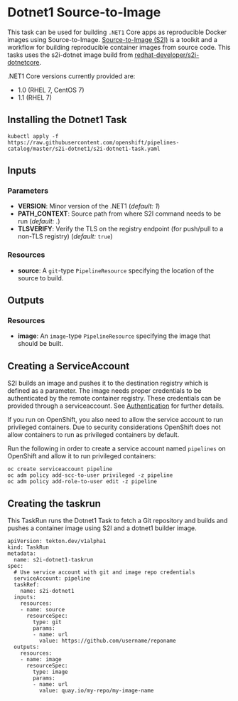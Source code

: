# Dotnet1 Source-to-Image

This task can be used for building `.NET1` Core apps as reproducible Docker 
images using Source-to-Image. [Source-to-Image (S2I)](https://github.com/openshift/source-to-image)
is a toolkit and a workflow for building reproducible container images
from source code. This tasks uses the s2i-dotnet image build from [redhat-developer/s2i-dotnetcore](https://github.com/redhat-developer/s2i-dotnetcore).

.NET1 Core versions currently provided are:

- 1.0 (RHEL 7, CentOS 7)
- 1.1 (RHEL 7)

## Installing the Dotnet1 Task

```
kubectl apply -f https://raw.githubusercontent.com/openshift/pipelines-catalog/master/s2i-dotnet1/s2i-dotnet1-task.yaml
```

## Inputs

### Parameters

* **VERSION**: Minor version of the .NET1
  (_default: 1_)
* **PATH_CONTEXT**: Source path from where S2I command needs to be run
  (_default: ._)
* **TLSVERIFY**: Verify the TLS on the registry endpoint (for push/pull to a
  non-TLS registry) (_default:_ `true`)


### Resources

* **source**: A `git`-type `PipelineResource` specifying the location of the
  source to build.

## Outputs

### Resources

* **image**: An `image`-type `PipelineResource` specifying the image that should
  be built.

## Creating a ServiceAccount

S2I builds an image and pushes it to the destination registry which is
defined as a parameter. The image needs proper credentials to be 
authenticated by the remote container registry. These credentials can 
be provided through a serviceaccount. See [Authentication](https://github.com/tektoncd/pipeline/blob/master/docs/auth.md#basic-authentication-docker)
for further details.

If you run on OpenShift, you also need to allow the service
account to run privileged containers. Due to security considerations 
OpenShift does not allow containers to run as privileged containers 
by default.

Run the following in order to create a service account named
`pipelines` on OpenShift and allow it to run privileged containers:

```
oc create serviceaccount pipeline
oc adm policy add-scc-to-user privileged -z pipeline
oc adm policy add-role-to-user edit -z pipeline
```

## Creating the taskrun

This TaskRun runs the Dotnet1 Task to fetch a Git repository and builds and 
pushes a container image using S2I and a dotnet1 builder image.

```
apiVersion: tekton.dev/v1alpha1
kind: TaskRun
metadata:
  name: s2i-dotnet1-taskrun
spec:
  # Use service account with git and image repo credentials
  serviceAccount: pipeline
  taskRef:
    name: s2i-dotnet1
  inputs:
    resources:
    - name: source
      resourceSpec:
        type: git
        params:
        - name: url
          value: https://github.com/username/reponame
  outputs:
    resources:
    - name: image
      resourceSpec:
        type: image
        params:
        - name: url
          value: quay.io/my-repo/my-image-name
```